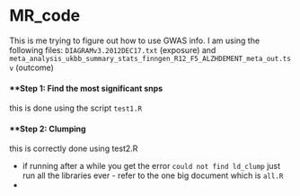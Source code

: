 # MR_code
This is me trying to figure out how to use GWAS info. 
I am using the following files: `DIAGRAMv3.2012DEC17.txt` (exposure) and `meta_analysis_ukbb_summary_stats_finngen_R12_F5_ALZHDEMENT_meta_out.tsv` (outcome) 

#### **Step 1: Find the most significant snps
this is done using the script `test1.R`

#### **Step 2: Clumping 
this is correctly done using test2.R 
- if running after a while you get the error `could not find ld_clump` just run all the libraries ever - refer to the one big document which is `all.R`
-
   





